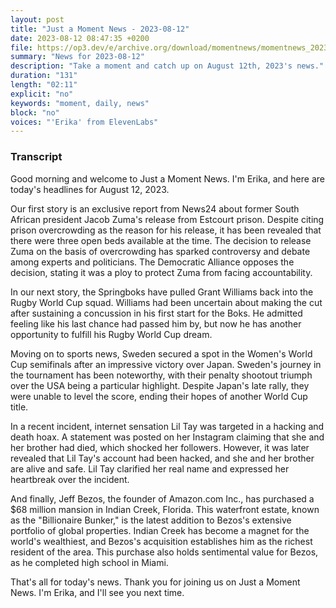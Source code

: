 ```yaml
---
layout: post
title: "Just a Moment News - 2023-08-12"
date: 2023-08-12 08:47:35 +0200
file: https://op3.dev/e/archive.org/download/momentnews/momentnews_2023-08-12.mp3
summary: "News for 2023-08-12"
description: "Take a moment and catch up on August 12th, 2023's news."
duration: "131"
length: "02:11"
explicit: "no"
keywords: "moment, daily, news"
block: "no"
voices: "'Erika' from ElevenLabs"
---
```


### Transcript

Good morning and welcome to Just a Moment News. I'm Erika, and here are today's headlines for August 12, 2023.

Our first story is an exclusive report from News24 about former South African president Jacob Zuma's release from Estcourt prison. Despite citing prison overcrowding as the reason for his release, it has been revealed that there were three open beds available at the time. The decision to release Zuma on the basis of overcrowding has sparked controversy and debate among experts and politicians. The Democratic Alliance opposes the decision, stating it was a ploy to protect Zuma from facing accountability.

In our next story, the Springboks have pulled Grant Williams back into the Rugby World Cup squad. Williams had been uncertain about making the cut after sustaining a concussion in his first start for the Boks. He admitted feeling like his last chance had passed him by, but now he has another opportunity to fulfill his Rugby World Cup dream.

Moving on to sports news, Sweden secured a spot in the Women's World Cup semifinals after an impressive victory over Japan. Sweden's journey in the tournament has been noteworthy, with their penalty shootout triumph over the USA being a particular highlight. Despite Japan's late rally, they were unable to level the score, ending their hopes of another World Cup title.

In a recent incident, internet sensation Lil Tay was targeted in a hacking and death hoax. A statement was posted on her Instagram claiming that she and her brother had died, which shocked her followers. However, it was later revealed that Lil Tay's account had been hacked, and she and her brother are alive and safe. Lil Tay clarified her real name and expressed her heartbreak over the incident.

And finally, Jeff Bezos, the founder of Amazon.com Inc., has purchased a $68 million mansion in Indian Creek, Florida. This waterfront estate, known as the "Billionaire Bunker," is the latest addition to Bezos's extensive portfolio of global properties. Indian Creek has become a magnet for the world's wealthiest, and Bezos's acquisition establishes him as the richest resident of the area. This purchase also holds sentimental value for Bezos, as he completed high school in Miami.

That's all for today's news. Thank you for joining us on Just a Moment News. I'm Erika, and I'll see you next time.
